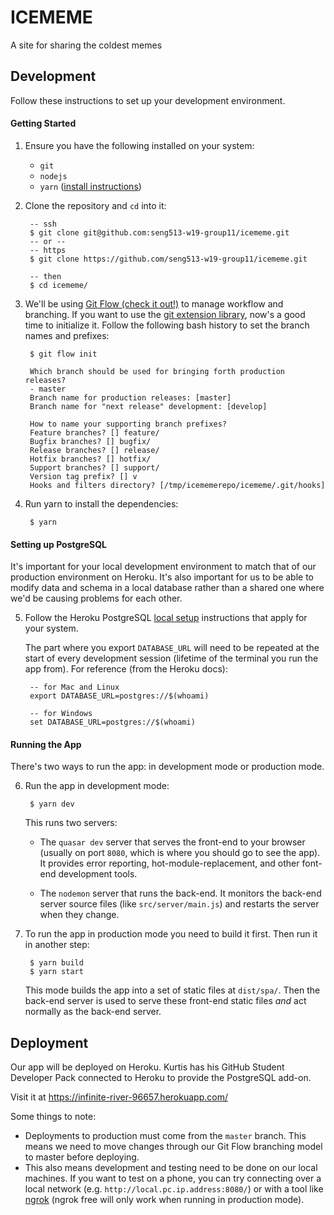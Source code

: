# ICEMEME
A site for sharing the coldest memes

## Development
Follow these instructions to set up your development environment.

#### Getting Started
1. Ensure you have the following installed on your system:
    - `git`
    - `nodejs`
    - `yarn` ([install instructions](https://yarnpkg.com/lang/en/docs/install/))


2. Clone the repository and `cd` into it:

        -- ssh
        $ git clone git@github.com:seng513-w19-group11/icememe.git
        -- or --
        -- https
        $ git clone https://github.com/seng513-w19-group11/icememe.git

        -- then
        $ cd icememe/


3. We'll be using [Git Flow (check it out!)](https://www.atlassian.com/git/tutorials/comparing-workflows/gitflow-workflow) to manage workflow and branching. If you want to use the [git extension library](https://github.com/nvie/gitflow/wiki/Installation), now's a good time to initialize it. Follow the following bash history to set the branch names and prefixes:

        $ git flow init

        Which branch should be used for bringing forth production releases?
        - master
        Branch name for production releases: [master]
        Branch name for "next release" development: [develop]

        How to name your supporting branch prefixes?
        Feature branches? [] feature/
        Bugfix branches? [] bugfix/
        Release branches? [] release/
        Hotfix branches? [] hotfix/
        Support branches? [] support/
        Version tag prefix? [] v
        Hooks and filters directory? [/tmp/icememerepo/icememe/.git/hooks]


4. Run yarn to install the dependencies:

        $ yarn


#### Setting up PostgreSQL
It's important for your local development environment to match that of our production environment on Heroku. It's also important for us to be able to modify data and schema in a local database rather than a shared one where we'd be causing problems for each other.

5. Follow the Heroku PostgreSQL [local setup](https://devcenter.heroku.com/articles/heroku-postgresql#local-setup) instructions that apply for your system.

    The part where you export `DATABASE_URL` will need to be repeated at the start of every development session (lifetime of the terminal you run the app from). For reference (from the Heroku docs):

        -- for Mac and Linux
        export DATABASE_URL=postgres://$(whoami)

        -- for Windows
        set DATABASE_URL=postgres://$(whoami)


#### Running the App
There's two ways to run the app: in development mode or production mode.

6. Run the app in development mode:

        $ yarn dev

    This runs two servers:

    - The `quasar dev` server that serves the front-end to your browser (usually on port `8080`, which is where you should go to see the app). It provides error reporting, hot-module-replacement, and other font-end development tools.

    - The `nodemon` server that runs the back-end. It monitors the back-end server source files (like `src/server/main.js`) and restarts the server when they change.


7. To run the app in production mode you need to build it first. Then run it in another step:

        $ yarn build
        $ yarn start

    This mode builds the app into a set of static files at `dist/spa/`. Then the back-end server is used to serve these front-end static files *and* act normally as the back-end server.


## Deployment
Our app will be deployed on Heroku. Kurtis has his GitHub Student Developer Pack connected to Heroku to provide the PostgreSQL add-on.

Visit it at https://infinite-river-96657.herokuapp.com/

Some things to note:

- Deployments to production must come from the `master` branch. This means we need to move changes through our Git Flow branching model to master before deploying.
- This also means development and testing need to be done on our local machines. If you want to test on a phone, you can try connecting over a local network (e.g. `http://local.pc.ip.address:8080/`) or with a tool like [ngrok](https://ngrok.com/) (ngrok free will only work when running in production mode).
